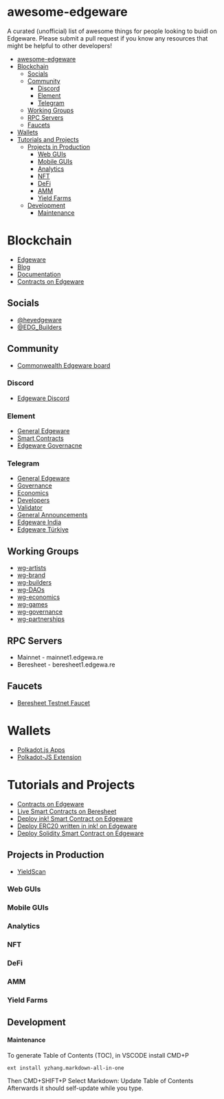# awesome-edgeware
A curated (unofficial) list of awesome things for people looking to buidl on Edgeware. Please submit a pull request if you know any resources that might be helpful to other developers!

- [awesome-edgeware](#awesome-edgeware)
- [Blockchain](#blockchain)
  - [Socials](#socials)
  - [Community](#community)
    - [Discord](#discord)
    - [Element](#element)
    - [Telegram](#telegram)
  - [Working Groups](#working-groups)
  - [RPC Servers](#rpc-servers)
  - [Faucets](#faucets)
- [Wallets](#wallets)
- [Tutorials and Projects](#tutorials-and-projects)
  - [Projects in Production](#projects-in-production)
    - [Web GUIs](#web-guis)
    - [Mobile GUIs](#mobile-guis)
    - [Analytics](#analytics)
    - [NFT](#nft)
    - [DeFi](#defi)
    - [AMM](#amm)
    - [Yield Farms](#yield-farms)
  - [Development](#development)
      - [Maintenance](#maintenance)

# Blockchain
* [Edgeware](https://edgewa.re)
* [Blog](https://blog.edgewa.re/)
* [Documentation](https://docs.edgewa.re)
* [Contracts on Edgeware](https://contracts.edgewa.re)
## Socials
* [@heyedgeware](https://twitter.com/heyedgeware)
* [@EDG_Builders](https://twiter.com/edg_builders)
## Community
* [Commonwealth Edgeware board](https://commonwealth.im/edgeware)

### Discord 
* [Edgeware Discord](https://discord.gg/njDnHDk)

### Element
* [General Edgeware](https://matrix.to/#/!dQIXacXSBDQsPsWEYR:matrix.org?via=matrix.org&via=matrix.parity.io&via=matrix.decent.fund)
* [Smart Contracts](https://matrix.to/#/!tYUCYdSvSYPMjWNDDD:matrix.parity.io?via=matrix.parity.io&via=matrix.org&via=web3.foundation)
* [Edgeware Governacne](https://matrix.to/#/!LKKkaPSDCjOusugedQ:matrix.org?via=matrix.org&via=t2bot.io&via=decent.modular.im)
  
### Telegram
* [General Edgeware](https://t.me/heyedgeware)
* [Governance](https://t.me/EdgewareGWG)
* [Economics](https://t.me/edgewareeconomics)
* [Developers](https://t.me/edg_developers)
* [Validator](https://t.me/EdgewareValidators)
* [General Announcements](https://t.me/edgeware_announcements)
* [Edgeware India](https://t.me/EdgewareIndia)
* [Edgeware Türkiye](https://t.me/EdgewareTUR)

## Working Groups 
* [wg-artists](https://commonwealth.im/edgeware/discussions/wg-artists)
* [wg-brand](https://commonwealth.im/edgeware/discussions/wg-brand)
* [wg-builders](https://commonwealth.im/edgeware/discussions/wg-builders)
* [wg-DAOs](https://commonwealth.im/edgeware/discussions/wg-DAOs)
* [wg-economics](https://commonwealth.im/edgeware/discussions/wg-economics)
* [wg-games](https://commonwealth.im/edgeware/discussions/wg-games)
* [wg-governance](https://commonwealth.im/edgeware/discussions/wg-governance)
* [wg-partnerships](https://commonwealth.im/edgeware/discussions/wg-partnerships)
## RPC Servers
* Mainnet - mainnet1.edgewa.re
* Beresheet - beresheet1.edgewa.re

## Faucets
* [Beresheet Testnet Faucet](https://beresheet-faucet.vercel.app/)
  
# Wallets
* [Polkadot.js Apps](https://polkadot.js.org/apps/)
* [Polkadot-JS Extension](https://github.com/polkadot-js/extension)

# Tutorials and Projects
* [Contracts on Edgeware](https://contracts.edgewa.re)
* [Live Smart Contracts on Beresheet](https://contracts.edgewa.re/#/0/live-deployed-smart-contracts)
* [Deploy ink! Smart Contract on Edgeware](https://contracts.edgewa.re/#/0/introduction)
* [Deploy ERC20 written in ink! on Edgeware](https://contracts.edgewa.re/#/2/introduction)
* [Deploy Solidity Smart Contract on Edgeware](https://contracts.edgewa.re/#/4/evm-introduction)
  
## Projects in Production

* [YieldScan](https://yieldscan-edgeware.vercel.app/)
  
### Web GUIs

### Mobile GUIs

### Analytics 

### NFT

### DeFi

### AMM

### Yield Farms

## Development

#### Maintenance

To generate Table of Contents (TOC), in VSCODE install CMD+P 
```
ext install yzhang.markdown-all-in-one
```
Then CMD+SHIFT+P
Select Markdown: Update Table of Contents
Afterwards it should self-update while you type.